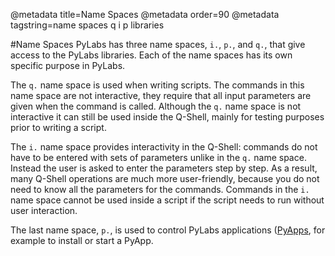 @metadata title=Name Spaces
@metadata order=90
@metadata tagstring=name spaces q i p libraries

[pyapps]: /#/PyLabsApps/Home


#Name Spaces
PyLabs has three name spaces, `i.`, `p.`, and `q.`, that give access to the PyLabs libraries. Each of the name spaces has its own specific purpose in PyLabs.

The `q.` name space is used when writing scripts. The commands in this name space are not interactive, they require that all input parameters are given when the command is called. Although the `q.` name space
is not interactive it can still be used inside the Q-Shell, mainly for testing purposes prior to writing a script.

The `i.` name space provides interactivity in the Q-Shell: commands do not have to be entered with sets of parameters unlike in the `q.` name space. Instead the user is asked to enter the parameters step by step. 
As a result, many Q-Shell operations are much more user-friendly, because you do not need to know all the parameters for the commands. Commands in the `i.` name space cannot be used inside a script if the script needs to run without user interaction.

The last name space, `p.`, is used to control PyLabs applications ([PyApps][pyapps], for example to install or start a PyApp.